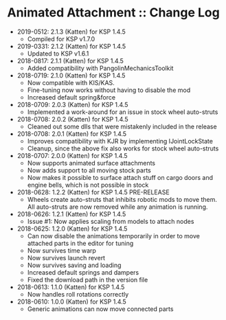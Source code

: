 # Animated Attachment :: Change Log

* 2019-0512: 2.1.3 (Katten) for KSP 1.4.5
	+ Compiled for KSP v1.7.0
* 2019-0331: 2.1.2 (Katten) for KSP 1.4.5
	+ Updated to KSP v1.6.1
* 2018-0817: 2.1.1 (Katten) for KSP 1.4.5
	+ Added compatibility with PangolinMechanicsToolkit
* 2018-0719: 2.1.0 (Katten) for KSP 1.4.5
	+ Now compatible with KIS/KAS.
	+ Fine-tuning now works without having to disable the mod
	+ Increased default spring&force
* 2018-0709: 2.0.3 (Katten) for KSP 1.4.5
	+ Implemented a work-around for an issue in stock wheel auto-struts
* 2018-0708: 2.0.2 (Katten) for KSP 1.4.5
	+ Cleaned out some dlls that were mistakenly included in the release
* 2018-0708: 2.0.1 (Katten) for KSP 1.4.5
	+ Improves compatibility with KJR by implementing IJointLockState
	+ Cleanup, since the above fix also works for stock wheel auto-struts
* 2018-0707: 2.0.0 (Katten) for KSP 1.4.5
	+ Now supports animated surface attachments
	+ Now adds support to all moving stock parts
	+ Now makes it possible to surface attach stuff on cargo doors and engine bells, which is not possible in stock
* 2018-0628: 1.2.2 (Katten) for KSP 1.4.5 PRE-RELEASE
	+ Wheels create auto-struts that inhibits robotic mods to move them. All auto-struts are now removed while any animation is running.
* 2018-0626: 1.2.1 (Katten) for KSP 1.4.5
	+ Issue #1: Now applies scaling from models to attach nodes
* 2018-0625: 1.2.0 (Katten) for KSP 1.4.5
	+ Can now disable the animations temporarily in order to move attached parts in the editor for tuning
	+ Now survives time warp
	+ Now survives launch revert
	+ Now survives saving and loading
	+ Increased default springs and dampers
	+ Fixed the download path in the version file
* 2018-0613: 1.1.0 (Katten) for KSP 1.4.5
	+ Now handles roll rotations correctly
* 2018-0610: 1.0.0 (Katten) for KSP 1.4.5
	+ Generic animations can now move connected parts
